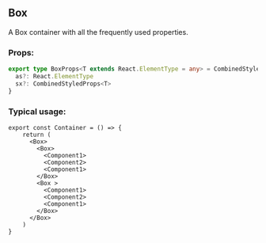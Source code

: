 ## Box

A Box container with all the frequently used properties.

### Props:

```typescript
export type BoxProps<T extends React.ElementType = any> = CombinedStyledProps<T> & {
  as?: React.ElementType
  sx?: CombinedStyledProps<T>
}
```

### Typical usage:

```JSX
export const Container = () => {
    return (
      <Box>
        <Box>
          <Component1>
          <Component2>
          <Component1>
        </Box>
        <Box >
          <Component1>
          <Component2>
          <Component1>
        </Box>
      </Box>
    )
}
```
